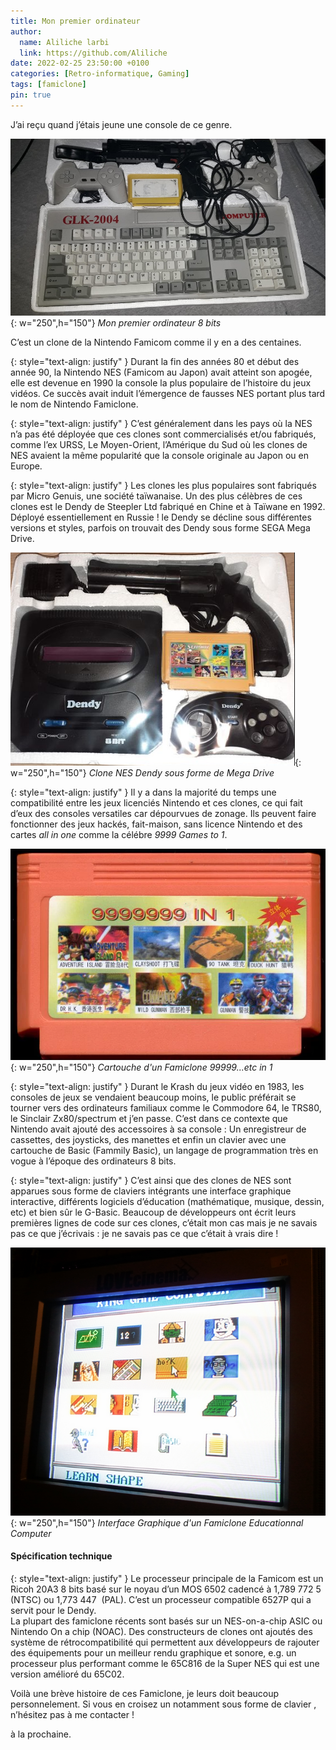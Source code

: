 ```yaml
---
title: Mon premier ordinateur
author:
  name: Aliliche larbi
  link: https://github.com/Aliliche
date: 2022-02-25 23:50:00 +0100
categories: [Retro-informatique, Gaming]
tags: [famiclone]
pin: true
---
```





J’ai reçu quand j’étais jeune une console de ce genre.

![Nintendo Famiclone](/assets/img/famiclone/first_computer.jpeg){: w="250",h="150"}
*Mon premier ordinateur 8 bits*

C’est un clone de la  Nintendo  Famicom comme il y en a des centaines.

{: style="text-align: justify" }
Durant la fin des années 80 et début des année 90, la Nintendo NES (Famicom au Japon) avait atteint son apogée, elle est devenue en 1990 
la console la plus populaire de l’histoire du jeux vidéos. Ce succès avait induit l’émergence  de fausses NES portant plus tard le nom de Nintendo Famiclone. 

{: style="text-align: justify" }
C’est généralement dans les pays où la NES n’a pas été déployée que ces clones sont commercialisés et/ou fabriqués, comme l’ex URSS, 
Le Moyen-Orient, l’Amérique du Sud où les clones de NES avaient la même popularité que la console originale au Japon ou en Europe. 

{: style="text-align: justify" }
Les clones les plus populaires sont fabriqués par Micro Genuis, une société taïwanaise. Un des plus  célèbres de ces clones est 
le  Dendy de Steepler Ltd fabriqué en Chine et à Taïwane en 1992. Déployé essentiellement en  Russie ! le Dendy  se décline sous différentes versions et styles, parfois on trouvait des Dendy sous forme  SEGA  Mega Drive.

![Nintendo Famiclone](/assets/img/famiclone/dendy_megadrive.png){: w="250",h="150"}
*Clone NES Dendy sous forme de Mega Drive*

{: style="text-align: justify" }
Il y a  dans la majorité du temps une compatibilité entre les jeux licenciés Nintendo et ces clones, ce qui fait d’eux des consoles 
versatiles car dépourvues de zonage. Ils peuvent faire fonctionner des jeux hackés, fait-maison, sans licence Nintendo et des cartes _all in one_ comme
la célébre _9999 Games to 1_.

![Nintendo Famiclone](/assets/img/famiclone/R9999.png){: w="250",h="150"}
*Cartouche d'un Famiclone 99999...etc in 1*

{: style="text-align: justify" }
Durant  le Krash du jeux vidéo en 1983, les consoles de jeux se vendaient beaucoup moins, le public  préférait  se  tourner vers des ordinateurs 
familiaux comme le Commodore 64, le TRS80, le Sinclair Zx80/spectrum et j’en passe. C’est dans ce contexte que Nintendo  avait ajouté des accessoires à sa console :
Un enregistreur  de cassettes, des joysticks, des manettes  et  enfin un clavier avec une  cartouche de Basic (Fammily Basic),
un langage de programmation très en vogue à l’époque des ordinateurs 8 bits. 

{: style="text-align: justify" }
C’est ainsi que des clones de NES sont apparues sous forme de claviers intégrants une interface graphique interactive, différents 
logiciels d’éducation (mathématique, musique, dessin, etc) et bien sûr  le G-Basic.  Beaucoup de développeurs ont  écrit  leurs premières lignes 
de code sur ces clones, c’était mon cas mais je ne savais pas ce que j’écrivais : je ne savais pas ce que c’était à vrais dire !

![Interface Graphique](/assets/img/famiclone/GIU.png){: w="250",h="150"}
*Interface Graphique d'un Famiclone  Educationnal Computer*

#### Spécification technique 

{: style="text-align: justify" }
Le processeur principale de la Famicom  est un Ricoh 20A3  8 bits basé sur le noyau d’un MOS 6502 cadencé à 1,789 772 5  (NTSC) ou 1,773 447  (PAL).
C’est un processeur compatible 6527P qui a servit pour le Dendy.   
La plupart des famiclone  récents sont basés sur un NES-on-a-chip ASIC ou Nintendo On a chip (NOAC). Des constructeurs de clones ont ajoutés des système de rétrocompatibilité qui permettent aux développeurs de rajouter  des équipements pour un meilleur rendu graphique et sonore, e.g. un  processeur plus performant comme le 65C816 de la Super NES qui est une version amélioré du  65C02.  


Voilà  une brève  histoire de ces Famiclone, je leurs doit beaucoup personnelement. Si vous en croisez un notamment sous forme de clavier , n’hésitez pas à me contacter !  

à la prochaine. 


